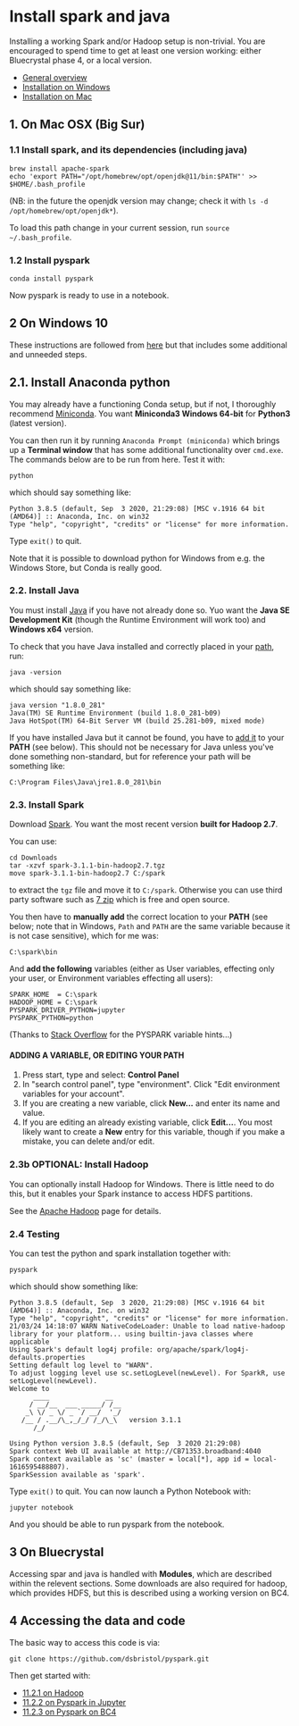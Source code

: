 # Install spark and java

Installing a working Spark and/or Hadoop setup is non-trivial. You are encouraged to spend time to get at least one version working: either Bluecrystal phase 4, or a local version.

* [General overview](https://opensource.com/article/18/11/pyspark-jupyter-notebook)
* [Installation on Windows](https://naomi-fridman.medium.com/install-pyspark-to-run-on-jupyter-notebook-on-windows-4ec2009de21f)
* [Installation on Mac](https://medium.com/@roshinijohri/spark-with-jupyter-notebook-on-macos-2-0-0-and-higher-c61b971b5007)

## 1. On Mac OSX (Big Sur)

### 1.1 Install spark, and its dependencies (including java)
```
brew install apache-spark
echo 'export PATH="/opt/homebrew/opt/openjdk@11/bin:$PATH"' >> $HOME/.bash_profile
```

(NB: in the future the openjdk version may change; check it with `ls -d /opt/homebrew/opt/openjdk*`).

To load this path change in your current session, run `source ~/.bash_profile`.

### 1.2 Install pyspark
```
conda install pyspark
```

Now pyspark is ready to use in a notebook.

## 2 On Windows 10

These instructions are followed from [here](https://naomi-fridman.medium.com/install-pyspark-to-run-on-jupyter-notebook-on-windows-4ec2009de21f) but that includes some additional and unneeded steps.

## 2.1. Install Anaconda python

You may already have a functioning Conda setup, but if not, I thoroughly recommend [Miniconda](https://docs.conda.io/en/latest/miniconda.html). You want **Miniconda3 Windows 64-bit** for **Python3** (latest version).

You can then run it by running `Anaconda Prompt (miniconda)` which brings up a **Terminal window** that has some additional functionality over `cmd.exe`.  The commands below are to be run from here.  Test it with:
```
python
```
which should say something like:
```
Python 3.8.5 (default, Sep  3 2020, 21:29:08) [MSC v.1916 64 bit (AMD64)] :: Anaconda, Inc. on win32
Type "help", "copyright", "credits" or "license" for more information.
```
Type `exit()` to quit.

Note that it is possible to download python for Windows from e.g. the Windows Store, but Conda is really good.

### 2.2. Install Java

You must install [Java](https://www.java.com/en/download/) if you have not already done so. Yuo want the **Java SE Development Kit** (though the Runtime Environment will work too) and  **Windows x64** version.

To check that you have Java installed and correctly placed in your [path](https://www.java.com/en/download/help/path.html), run:
```
java -version
```
which should say something like:
```
java version "1.8.0_281"
Java(TM) SE Runtime Environment (build 1.8.0_281-b09)
Java HotSpot(TM) 64-Bit Server VM (build 25.281-b09, mixed mode)
```

If you have installed Java but it cannot be found, you have to [add it](https://www.java.com/en/download/help/path.html) to your **PATH** (see below). This should not be necessary for Java unless you've done something non-standard, but for reference your path will be something like:
```
C:\Program Files\Java\jre1.8.0_281\bin
```

### 2.3. Install Spark

Download [Spark](http://spark.apache.org/downloads.html). You want the most recent version **built for Hadoop 2.7**.

You can use:
```
cd Downloads
tar -xzvf spark-3.1.1-bin-hadoop2.7.tgz
move spark-3.1.1-bin-hadoop2.7 C:/spark
```
to extract the `tgz` file and move it to `C:/spark`. Otherwise you can use third party software such as [7 zip](https://www.7-zip.org/) which is free and open source.

You then have to **manually add** the correct location to your **PATH** (see below; note that in Windows, `Path` and `PATH` are the same variable because it is not case sensitive), which for me was:
```
C:\spark\bin
```
And **add the following** variables (either as User variables, effecting only your user, or Environment variables effecting all users):
```
SPARK_HOME  = C:\spark
HADOOP_HOME = C:\spark
PYSPARK_DRIVER_PYTHON=jupyter
PYSPARK_PYTHON=python
```

(Thanks to [Stack Overflow](https://stackoverflow.com/questions/56213955/python-worker-failed-to-connect-back-in-pyspark-or-spark-version-2-3-1) for the PYSPARK variable hints...)

#### ADDING A VARIABLE, OR EDITING YOUR PATH

1. Press start, type and select: **Control Panel**
2. In "search control panel", type "environment". Click "Edit environment variables for your account".
3. If you are creating a new variable, click **New...** and enter its name and value.
4. If you are editing an already existing variable, click **Edit...**. You most likely want to create a **New** entry for this variable, though if you make a mistake, you can delete and/or edit.

### 2.3b OPTIONAL: Install Hadoop

You can optionally install Hadoop for Windows. There is little need to do this, but it enables your Spark instance to access HDFS partitions.

See the [Apache Hadoop](https://hadoop.apache.org/docs/stable/hadoop-project-dist/hadoop-common/SingleCluster.html) page for details.

### 2.4 Testing

You can test the python and spark installation together with:
```
pyspark
```
which should show something like:
```
Python 3.8.5 (default, Sep  3 2020, 21:29:08) [MSC v.1916 64 bit (AMD64)] :: Anaconda, Inc. on win32
Type "help", "copyright", "credits" or "license" for more information.
21/03/24 14:18:07 WARN NativeCodeLoader: Unable to load native-hadoop library for your platform... using builtin-java classes where applicable
Using Spark's default log4j profile: org/apache/spark/log4j-defaults.properties
Setting default log level to "WARN".
To adjust logging level use sc.setLogLevel(newLevel). For SparkR, use setLogLevel(newLevel).
Welcome to
      ____              __
     / __/__  ___ _____/ /__
    _\ \/ _ \/ _ `/ __/  '_/
   /__ / .__/\_,_/_/ /_/\_\   version 3.1.1
      /_/

Using Python version 3.8.5 (default, Sep  3 2020 21:29:08)
Spark context Web UI available at http://CB71353.broadband:4040
Spark context available as 'sc' (master = local[*], app id = local-1616595488807).
SparkSession available as 'spark'.
```
Type `exit()` to quit. You can now launch a Python Notebook with:
```
jupyter notebook
```
And you should be able to run pyspark from the notebook.


## 3 On Bluecrystal 

Accessing spar and java is handled with **Modules**, which are described within the relevent sections. Some downloads are also required for hadoop, which provides HDFS, but this is described using a working version on BC4.

## 4 Accessing the data and code

The basic way to access this code is via:

```{bash}
git clone https://github.com/dsbristol/pyspark.git
```

Then get started with:

* [11.2.1 on Hadoop](11.2.1%20Hadoop%20On%20BC4.sh)
* [11.2.2 on Pyspark in Jupyter](11.2.2%20Pyspark%20from%20Jupyter.ipynb)
* [11.2.3 on Pyspark on BC4](11.2.3%20Pyspark%20on%20BC4.sh)

